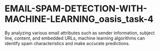 # EMAIL-SPAM-DETECTION-WITH-MACHINE-LEARNING_oasis_task-4
By analyzing various email attributes such as sender information, subject line, content, and embedded URLs, machine learning algorithms can identify spam characteristics and make accurate predictions.
